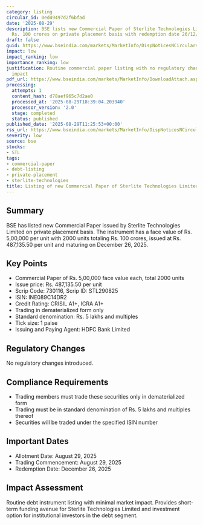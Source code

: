 ```yaml
---
category: listing
circular_id: 0ed49497d2f6bfad
date: '2025-08-29'
description: BSE lists new Commercial Paper of Sterlite Technologies Limited worth
  Rs. 100 crores on private placement basis with redemption date 26/12/2025.
draft: false
guid: https://www.bseindia.com/markets/MarketInfo/DispNoticesNCirculars.aspx?Noticeid={4BCD5901-46A0-4597-9EB7-14921C7E6E8F}&noticeno=20250829-15&dt=08/29/2025&icount=15&totcount=61&flag=0
impact: low
impact_ranking: low
importance_ranking: low
justification: Routine commercial paper listing with no regulatory changes or market-wide
  impact
pdf_url: https://www.bseindia.com/markets/MarketInfo/DownloadAttach.aspx?id=20250829-15&attachedId=
processing:
  attempts: 1
  content_hash: d78aef965c7d2ae0
  processed_at: '2025-08-29T18:39:04.203940'
  processor_version: '2.0'
  stage: completed
  status: published
published_date: '2025-08-29T11:25:53+00:00'
rss_url: https://www.bseindia.com/markets/MarketInfo/DispNoticesNCirculars.aspx?Noticeid={4BCD5901-46A0-4597-9EB7-14921C7E6E8F}&noticeno=20250829-15&dt=08/29/2025&icount=15&totcount=61&flag=0
severity: low
source: bse
stocks:
- STL
tags:
- commercial-paper
- debt-listing
- private-placement
- sterlite-technologies
title: Listing of new Commercial Paper of Sterlite Technologies Limited
---
```


## Summary

BSE has listed new Commercial Paper issued by Sterlite Technologies Limited on private placement basis. The instrument has a face value of Rs. 5,00,000 per unit with 2000 units totaling Rs. 100 crores, issued at Rs. 487,135.50 per unit and maturing on December 26, 2025.

## Key Points

- Commercial Paper of Rs. 5,00,000 face value each, total 2000 units
- Issue price: Rs. 487,135.50 per unit
- Scrip Code: 730116, Scrip ID: STL290825
- ISIN: INE089C14DR2
- Credit Rating: CRISIL A1+, ICRA A1+
- Trading in dematerialized form only
- Standard denomination: Rs. 5 lakhs and multiples
- Tick size: 1 paise
- Issuing and Paying Agent: HDFC Bank Limited

## Regulatory Changes

No regulatory changes introduced.

## Compliance Requirements

- Trading members must trade these securities only in dematerialized form
- Trading must be in standard denomination of Rs. 5 lakhs and multiples thereof
- Securities will be traded under the specified ISIN number

## Important Dates

- Allotment Date: August 29, 2025
- Trading Commencement: August 29, 2025
- Redemption Date: December 26, 2025

## Impact Assessment

Routine debt instrument listing with minimal market impact. Provides short-term funding avenue for Sterlite Technologies Limited and investment option for institutional investors in the debt segment.